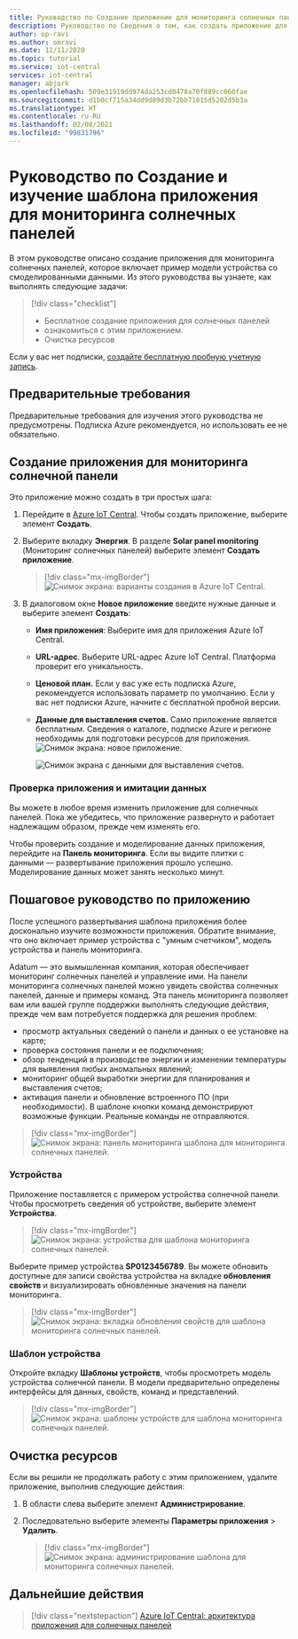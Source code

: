 ```yaml
---
title: Руководство по Создание приложение для мониторинга солнечных панелей с помощью Azure IoT Central
description: Руководство по Сведения о том, как создать приложение для солнечных панелей с помощью шаблонов приложений Azure IoT Central.
author: op-ravi
ms.author: omravi
ms.date: 12/11/2020
ms.topic: tutorial
ms.service: iot-central
services: iot-central
manager: abjork
ms.openlocfilehash: 509e31919dd974da253cd0478a70f889cc060fae
ms.sourcegitcommit: d1b0cf715a34dd9d89d3b72bb71815d5202d5b3a
ms.translationtype: HT
ms.contentlocale: ru-RU
ms.lasthandoff: 02/08/2021
ms.locfileid: "99831796"
---
```

# <a name="tutorial-create-and-explore-the-solar-panel-monitoring-app-template"></a>Руководство по Создание и изучение шаблона приложения для мониторинга солнечных панелей 

В этом руководстве описано создание приложения для мониторинга солнечных панелей, которое включает пример модели устройства со смоделированными данными. Из этого руководства вы узнаете, как выполнять следующие задачи:


> [!div class="checklist"]
> * Бесплатное создание приложения для солнечных панелей
> * ознакомиться с этим приложением.
> * Очистка ресурсов


Если у вас нет подписки, [создайте бесплатную пробную учетную запись](https://azure.microsoft.com/free).

## <a name="prerequisites"></a>Предварительные требования

Предварительные требования для изучения этого руководства не предусмотрены. Подписка Azure рекомендуется, но использовать ее не обязательно.


## <a name="create-a-solar-panel-monitoring-app"></a>Создание приложения для мониторинга солнечной панели 

Это приложение можно создать в три простых шага:

1. Перейдите в [Azure IoT Central](https://apps.azureiotcentral.com). Чтобы создать приложение, выберите элемент **Создать**. 

1. Выберите вкладку **Энергия**. В разделе **Solar panel monitoring** (Мониторинг солнечных панелей) выберите элемент **Создать приложение**. 

    > [!div class="mx-imgBorder"]
    > ![Снимок экрана: варианты создания в Azure IoT Central.](media/tutorial-iot-central-solar-panel/solar-panel-build.png)
  
1. В диалоговом окне **Новое приложение** введите нужные данные и выберите элемент **Создать**:
    * **Имя приложения**: Выберите имя для приложения Azure IoT Central. 
    * **URL-адрес**. Выберите URL-адрес Azure IoT Central. Платформа проверит его уникальность.
    * **Ценовой план.** Если у вас уже есть подписка Azure, рекомендуется использовать параметр по умолчанию. Если у вас нет подписки Azure, начните с бесплатной пробной версии.
    * **Данные для выставления счетов.** Само приложение является бесплатным. Сведения о каталоге, подписке Azure и регионе необходимы для подготовки ресурсов для приложения.
        ![Снимок экрана: новое приложение.](media/tutorial-iot-central-solar-panel/solar-panel-create-app.png)
        
        ![Снимок экрана с данными для выставления счетов.](media/tutorial-iot-central-solar-panel/solar-panel-create-app-billinginfo.png)


### <a name="verify-the-application-and-simulated-data"></a>Проверка приложения и имитации данных

Вы можете в любое время изменить приложение для солнечных панелей. Пока же убедитесь, что приложение развернуто и работает надлежащим образом, прежде чем изменять его.

Чтобы проверить создание и моделирование данных приложения, перейдите на **Панель мониторинга**. Если вы видите плитки с данными — развертывание приложения прошло успешно. Моделирование данных может занять несколько минут. 

## <a name="application-walk-through"></a>Пошаговое руководство по приложению
После успешного развертывания шаблона приложения более досконально изучите возможности приложения. Обратите внимание, что оно включает пример устройства с "умным счетчиком", модель устройства и панель мониторинга.

Adatum — это вымышленная компания, которая обеспечивает мониторинг солнечных панелей и управление ими. На панели мониторинга солнечных панелей можно увидеть свойства солнечных панелей, данные и примеры команд. Эта панель мониторинга позволяет вам или вашей группе поддержки выполнять следующие действия, прежде чем вам потребуется поддержка для решения проблем:
* просмотр актуальных сведений о панели и данных о ее установке на карте;
* проверка состояния панели и ее подключения;
* обзор тенденций в производстве энергии и изменении температуры для выявления любых аномальных явлений;
* мониторинг общей выработки энергии для планирования и выставления счетов;
* активация панели и обновление встроенного ПО (при необходимости). В шаблоне кнопки команд демонстрируют возможные функции. Реальные команды не отправляются.

> [!div class="mx-imgBorder"]
> ![Снимок экрана: панель мониторинга шаблона для мониторинга солнечных панелей.](media/tutorial-iot-central-solar-panel/solar-panel-dashboard.png)

### <a name="devices"></a>Устройства
Приложение поставляется с примером устройства солнечной панели. Чтобы просмотреть сведения об устройстве, выберите элемент **Устройства**.

> [!div class="mx-imgBorder"]
> ![Снимок экрана: устройства для шаблона мониторинга солнечных панелей.](media/tutorial-iot-central-solar-panel/solar-panel-device.png)

Выберите пример устройства **SP0123456789**. Вы можете обновить доступные для записи свойства устройства на вкладке **обновления свойств** и визуализировать обновленные значения на панели мониторинга. 

> [!div class="mx-imgBorder"]
> ![Снимок экрана: вкладка обновления свойств для шаблона мониторинга солнечных панелей.](media/tutorial-iot-central-solar-panel/solar-panel-device-properties.png)


### <a name="device-template"></a>Шаблон устройства
Откройте вкладку **Шаблоны устройств**, чтобы просмотреть модель устройства солнечной панели. В модели предварительно определены интерфейсы для данных, свойств, команд и представлений.

> [!div class="mx-imgBorder"]
> ![Снимок экрана: шаблоны устройств для шаблона мониторинга солнечных панелей.](media/tutorial-iot-central-solar-panel/solar-panel-device-templates.png)


## <a name="clean-up-resources"></a>Очистка ресурсов
Если вы решили не продолжать работу с этим приложением, удалите приложение, выполнив следующие действия:

1. В области слева выберите элемент **Администрирование**.
1. Последовательно выберите элементы **Параметры приложения** > **Удалить**. 

    > [!div class="mx-imgBorder"]
    > ![Снимок экрана: администрирование шаблона для мониторинга солнечных панелей.](media/tutorial-iot-central-solar-panel/solar-panel-delete-app.png)

## <a name="next-steps"></a>Дальнейшие действия
 
> [!div class="nextstepaction"]
> [Azure IoT Central: архитектура приложения для солнечных панелей](./concept-iot-central-solar-panel-app.md)

